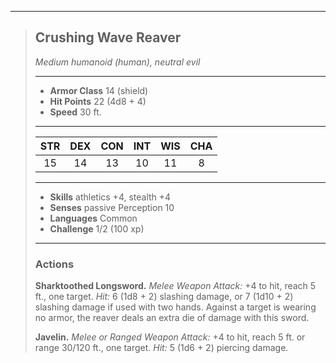 ***
> ## Crushing Wave Reaver
> *Medium humanoid (human), neutral evil*
> 
> ***
> 
> - **Armor Class** 14 (shield)
> - **Hit Points** 22 (4d8 + 4)
> - **Speed** 30 ft.
> 
> ***
> 
> |STR|DEX|CON|INT|WIS|CHA|
> |:---:|:---:|:---:|:---:|:---:|:---:|
> |15|14|13|10|11|8|
> 
> ***
> 
> - **Skills** athletics +4, stealth +4
> - **Senses** passive Perception 10
> - **Languages** Common
> - **Challenge** 1/2 (100 xp)
> 
> ***
> 
> ### Actions
> **Sharktoothed Longsword.** *Melee Weapon Attack:* +4 to hit, reach 5 ft., one target. *Hit:* 6 (1d8 + 2) slashing damage, or 7 (1d10 + 2) slashing damage if used with two hands. Against a target is wearing no armor, the reaver deals an extra die of damage with this sword.
> 
> **Javelin.** *Melee or Ranged Weapon Attack:* +4 to hit, reach 5 ft. or range 30/120 ft., one target. *Hit:* 5 (1d6 + 2) piercing damage.